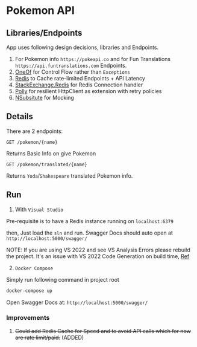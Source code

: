 # Pokemon API


## Libraries/Endpoints

App uses following design decisions, libraries and Endpoints.

1. For Pokemon info `https://pokeapi.co` and for Fun Translations `https://api.funtranslations.com` Endpoints.
2. [OneOf](https://github.com/mcintyre321/OneOf/) for Control Flow rather than `Exceptions`
3. [Redis](https://hub.docker.com/_/redis/) to Cache rate-limited Endpoints + API Latency
4. [StackExchange.Redis](https://github.com/StackExchange/StackExchange.Redis) for Redis Connection handler
5. [Polly](https://github.com/App-vNext/Polly) for resilient HttpClient as extension with retry policies
6. [NSubsitute](https://github.com/nsubstitute/NSubstitute) for Mocking

## Details

There are 2 endpoints:

```
GET /pokemon/{name}
```
Returns Basic Info on give Pokemon


```
GET /pokemon/translated/{name}
```

Returns `Yoda`/`Shakespeare` translated Pokemon info.


## Run

1. With `Visual Studio`

Pre-requisite is to have a Redis instance running on `localhost:6379` 

then, Just load the `sln` and run. Swagger Docs should auto open at `http://localhost:5000/swagger/`

NOTE: If you are using VS 2022 and see VS Analysis Errors please rebuild the project. It's an issue with VS 2022 Code Generation on build time, [Ref](https://github.com/mcintyre321/OneOf/issues/86)

2. `Docker Compose`

Simply run following command in project root

```bash
docker-compose up
```

Open Swagger Docs at: `http://localhost:5000/swagger/`

### Improvements

1. ~~Could add Redis Cache for Speed and to avoid API calls which for now are rate limit/paid.~~ (ADDED)